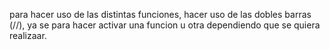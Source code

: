 para hacer uso de las distintas funciones, hacer uso de las dobles barras (//), ya se para hacer activar una funcion u otra dependiendo que se quiera realizaar. 
